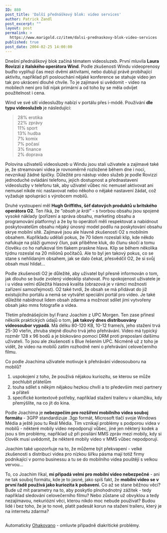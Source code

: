 ```yaml
---
ID: 880
post_title: 'Další přednáškový blok: video services'
author: Patrick Zandl
post_excerpt: ""
layout: post
permalink: >
  https://www.marigold.cz/item/dalsi-prednaskovy-blok-video-services
published: true
post_date: 2004-02-25 14:00:00
---
```

Dnešní přednáškový blok začíná tématem videosluzeb. První mluvila <STRONG>Laura Rovizzi z italského operátora Wind</STRONG>. Podle zkušenosti Windu videoprenosy buďto vyplňují čas mezi dvěmi aktivitami, nebo dublují právě probíhající aktivitu, například při poslouchání nějaké konference se stahuje video jen tak pro ukrácení dlouhé chvíle. To je zajímavé si uvědomit - video na mobilech není pro lidí nijak primární a od toho by se měla odvíjet použitelnost i cena. 
<P>Wind ve své sítí videoslužby nabízí v portálu přes i-módě. Používání <STRONG>dle typu videoslužeb</STRONG> je následující: 
<BLOCKQUOTE dir=ltr style="MARGIN-RIGHT: 0px">
<P>28% erotika <BR>22% zprávy <BR>11% sport <BR>13% hudba <BR>7% komix <BR>7% počasí <BR>3% finance <BR>2% doprava </P></BLOCKQUOTE>
<P>Polovina uživatelů videosluzeb u Windu jsou stali uživatele a zajímavé také je, že streamovani videa je rovnoměrně rozložené během dne i noci, nevznikají žádné špičky. Důležité pro nástup video služeb je podle Rovizzi jednoduché ovládání telefonu, jejich dostupnost a přednastavení videosluzby v telefonu tak, aby uživatel vůbec nic nemusel aktivovat ani nemusel nikde nic nastavovat nebo někoho o nějaké nastavení žádat, což vyžaduje spolupráci s výrobcem mobilů. 
<P>Druhé vystoupení měl <STRONG>Hugh Griffiths, šéf datových produktů u britského operátora O2</STRONG>. Ten říká, že <EM>"obsah je král"</EM> - s tvorbou obsahu jsou spojené vysoké náklady (pořízení a správa obsahu, marketing obsahu a programování platformy) a že by to operátoři měli respektovat a nabídnout poskytovatelům obsahu nějaký únosný model podílu na poskytování obsahu skrye mobilní sítě. Zajímavé jsou ale hlavně zkušenosti O2 s mobilním obsahem. Kupříkladu udělali pokus, že 70 lidem rozeslali klip, kde někdo nafukuje na pláži gumový člun, pak přiběhne kluk, do člunu skočí a tomu člověku co ho nafukoval tím tlakem praskne hlava. Klip se během několika týdnu rozeslal na 20 miliónů počítačů. Ale to byl jen takový pokus, co se stane s nehlídaným obsahem, jak se dalo čekat, přesvědčil O2, že si svůj obsah musí hlídat... 
<P>Podle zkušenosti O2 je důležité, aby uživatel byl přesně informován o tom, jak dlouho se bude zvolený videoklip stahovat. Pro spokojenost uživatele je i u videa velmi důležitá hlasová kvalita (obrazová je v rámci možnosti zařízení samozřejmost). O2 také tvrdí, že obsah se má přidávat do již existujícího portálu a nemá se vytvářet speciální portál pro video. Je také důležité nabídnout lidem obsah zdarma a možnost sdílet jimi vytvořeny obsah jako mms fotografie a videa. 
<P>Třetím přednášejícím byl Franz Joachim z UPC Morgen. Ten zase přinesl několik praktických údajů o tom, <STRONG>jak takový dnes distribuovány videosoubor vypadá</STRONG>. Má délku 80-120 KB, 10-12 frame/s, jeho stažení trvá 25-30 vteřin, zhruba stejně dlouho trvá jeho přehrávání. Video má typický rozměr 128 x 96 bodů a je blokováno pomoci DRM proti preposlani dalšímu uživateli. To jsou ale zkušenosti s Blue řešením UPC. Nicméně už z toho je vidět, že video na mobilů zatím rozhodně není o přehrávání celovečerního filmu. 
<P>Co podle Joachima uživatele motivuje k přehrávání videosouboru na mobilů? 
<OL>
<LI>uspokojení z toho, že používá nějakou kuriozitu, se kterou se může pochlubit přátelům</LI>
<LI>touha sdílet s někým nějakou hezkou chvíli a to především mezi partnery a přáteli</LI>
<LI>specifické kontextově potřeby, například stažení traileru v okamžiku, kdy přemýšlíte, na co jít do kina. </LI></OL>
<P>Podle Joachima je <STRONG>nebezpečím pro rozšíření mobilního videa souboj formátu</STRONG> - 3GPP standardizuje .3gp formát, Microsoft tlačí svoje Windows Média a ještě jsou tu Reál Média. Tím vznikají problémy s podporou videa v mobilů - některé mobily video nepodporují vůbec, jiné jen některý kodek a jsou s tím problémy, například už při posílání MMS zpráv mezi mobily, kdy si člověk musí uvědomit, že některé mobily video v MMS vůbec nepodporují. 
<P>Joachim také upozorňuje na to, že můžeme být překvapení - velké zkušenosti s distribuci videa pro nízkou šířku pásma mají totiž firmy podnikající v porno businessu a tu se do mobilního videa pouštějí s velkou vervou... </P>
<P>To, co Joachim říkal, <STRONG>mi připadá velmi pro mobilní video nebezpečné</STRONG> - ani ne tak souboj formátu, kde je to jasné, jako spíš fakt, že <STRONG>mobilní video se v první řadě používá jako kuriozita k pobavení.</STRONG> Co až se stane běžnou věci? Bude už mít parametry na to, aby poskytlo plnohodnotný zážitek - tedy například sledování celovečerního filmu? Nebo zůstane už obvyklou a tedy nezajímavou, nekuriózní věci, kterou nikdo moc nebude používat? Budou lidé i bez toho, že je to nové, platit padesát korun na stažení traileru, který je na internetu zdarma? 
<P><PRE></PRE>
<P>Automaticky <A href="http://nlp.fi.muni.cz/cz_accent/index.php" target=_blank>Ohakovano</A> - omluvte případně diakritické problémy.</P>